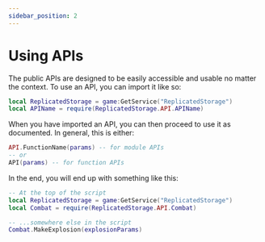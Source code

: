 ```yaml
---
sidebar_position: 2
---
```


# Using APIs

The public APIs are designed to be easily accessible and usable no matter the context. To use an API, you can import it like so:

```lua
local ReplicatedStorage = game:GetService("ReplicatedStorage")
local APIName = require(ReplicatedStorage.API.APIName)
```

When you have imported an API, you can then proceed to use it as documented. In general, this is either:

```lua
API.FunctionName(params) -- for module APIs
-- or
API(params) -- for function APIs
```

In the end, you will end up with something like this:

```lua
-- At the top of the script
local ReplicatedStorage = game:GetService("ReplicatedStorage")
local Combat = require(ReplicatedStorage.API.Combat)

-- ...somewhere else in the script
Combat.MakeExplosion(explosionParams)
```
